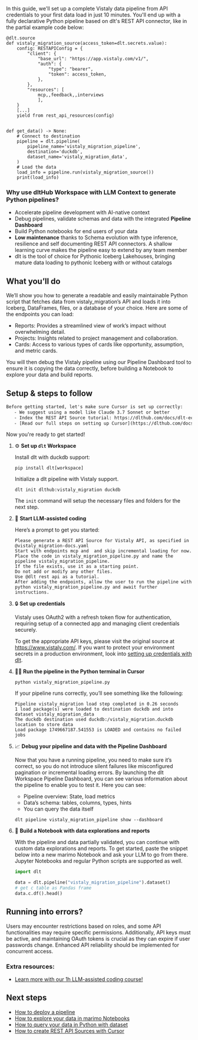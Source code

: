 In this guide, we'll set up a complete Vistaly data pipeline from API credentials to your first data load in just 10 minutes. You'll end up with a fully declarative Python pipeline based on dlt's REST API connector, like in the partial example code below:

```python-outcome
@dlt.source
def vistaly_migration_source(access_token=dlt.secrets.value):
    config: RESTAPIConfig = {
        "client": {
            "base_url": "https://app.vistaly.com/v1/",
            "auth": {
                "type": "bearer",
                "token": access_token,
            },
        },
        "resources": [
            mcp,,feedback,,interviews
            ],
    }
    [...]
    yield from rest_api_resources(config)


def get_data() -> None:
    # Connect to destination
    pipeline = dlt.pipeline(
        pipeline_name='vistaly_migration_pipeline',
        destination='duckdb',
        dataset_name='vistaly_migration_data', 
    )
    # Load the data
    load_info = pipeline.run(vistaly_migration_source())
    print(load_info) 
```

### Why use dltHub Workspace with LLM Context to generate Python pipelines?

- Accelerate pipeline development with AI-native context
- Debug pipelines, validate schemas and data with the integrated **Pipeline Dashboard**
- Build Python notebooks for end users of your data
- **Low maintenance** thanks to Schema evolution with type inference, resilience and self documenting REST API connectors. A shallow learning curve makes the pipeline easy to extend by any team member
- dlt is the tool of choice for Pythonic Iceberg Lakehouses, bringing mature data loading to pythonic Iceberg with or without catalogs

## What you’ll do

We’ll show you how to generate a readable and easily maintainable Python script that fetches data from vistaly_migration’s API and loads it into Iceberg, DataFrames, files, or a database of your choice. Here are some of the endpoints you can load:

- Reports: Provides a streamlined view of work’s impact without overwhelming detail.
- Projects: Insights related to project management and collaboration.
- Cards: Access to various types of cards like opportunity, assumption, and metric cards.

You will then debug the Vistaly pipeline using our Pipeline Dashboard tool to ensure it is copying the data correctly, before building a Notebook to explore your data and build reports.

## Setup & steps to follow

```default
Before getting started, let's make sure Cursor is set up correctly:
   - We suggest using a model like Claude 3.7 Sonnet or better
   - Index the REST API Source tutorial: https://dlthub.com/docs/dlt-ecosystem/verified-sources/rest_api/ and add it to context as **@dlt rest api**
   - [Read our full steps on setting up Cursor](https://dlthub.com/docs/dlt-ecosystem/llm-tooling/cursor-restapi#23-configuring-cursor-with-documentation)
```

Now you're ready to get started!

1. ⚙️ **Set up `dlt` Workspace**
    
    Install dlt with duckdb support:
    ```shell
    pip install dlt[workspace]
    ```

    Initialize a dlt pipeline with Vistaly support.
    ```shell
    dlt init dlthub:vistaly_migration duckdb
    ```

    The `init` command will setup the necessary files and folders for the next step.
    
2. 🤠 **Start LLM-assisted coding**
    
    Here’s a prompt to get you started:
    
    ```prompt
    Please generate a REST API Source for Vistaly API, as specified in @vistaly_migration-docs.yaml 
    Start with endpoints mcp and  and skip incremental loading for now. 
    Place the code in vistaly_migration_pipeline.py and name the pipeline vistaly_migration_pipeline. 
    If the file exists, use it as a starting point. 
    Do not add or modify any other files. 
    Use @dlt rest api as a tutorial. 
    After adding the endpoints, allow the user to run the pipeline with python vistaly_migration_pipeline.py and await further instructions.
    ```

    
3. 🔒 **Set up credentials** 
    
    Vistaly uses OAuth2 with a refresh token flow for authentication, requiring setup of a connected app and managing client credentials securely.
    
    To get the appropriate API keys, please visit the original source at https://www.vistaly.com/.
    If you want to protect your environment secrets in a production environment, look into [setting up credentials with dlt](https://dlthub.com/docs/walkthroughs/add_credentials).
    
4. 🏃‍♀️ **Run the pipeline in the Python terminal in Cursor**
    
    ```shell
    python vistaly_migration_pipeline.py
    ```
    
    If your pipeline runs correctly, you’ll see something like the following:
    
    ```shell
    Pipeline vistaly_migration load step completed in 0.26 seconds
    1 load package(s) were loaded to destination duckdb and into dataset vistaly_migration_data
    The duckdb destination used duckdb:/vistaly_migration.duckdb location to store data
    Load package 1749667187.541553 is LOADED and contains no failed jobs
    ```
    
5. 📈 **Debug your pipeline and data with the Pipeline Dashboard**

    Now that you have a running pipeline, you need to make sure it’s correct, so you do not introduce silent failures like misconfigured pagination or incremental loading errors. By launching the dlt Workspace Pipeline Dashboard, you can see various information about the pipeline to enable you to test it. Here you can see:
    - Pipeline overview: State, load metrics
    - Data’s schema: tables, columns, types, hints
    - You can query the data itself
    
    ```shell
    dlt pipeline vistaly_migration_pipeline show --dashboard
    ```
    
6. 🐍 **Build a Notebook with data explorations and reports**

    With the pipeline and data partially validated, you can continue with custom data explorations and reports. To get started, paste the snippet below into a new marimo Notebook and ask your LLM to go from there. Jupyter Notebooks and regular Python scripts are supported as well.

    
    ```python
    import dlt

   data = dlt.pipeline("vistaly_migration_pipeline").dataset()
   # get c table as Pandas frame
   data.c.df().head()
    ```

## Running into errors?

Users may encounter restrictions based on roles, and some API functionalities may require specific permissions. Additionally, API keys must be active, and maintaining OAuth tokens is crucial as they can expire if user passwords change. Enhanced API reliability should be implemented for concurrent access.

### Extra resources:

- [Learn more with our 1h LLM-assisted coding course!](https://www.youtube.com/watch?v=GGid70rnJuM)

## Next steps

- [How to deploy a pipeline](https://dlthub.com/docs/walkthroughs/deploy-a-pipeline)
- [How to explore your data in marimo Notebooks](https://dlthub.com/docs/general-usage/dataset-access/marimo)
- [How to query your data in Python with dataset](https://dlthub.com/docs/general-usage/dataset-access/dataset)
- [How to create REST API Sources with Cursor](https://dlthub.com/docs/dlt-ecosystem/llm-tooling/cursor-restapi)